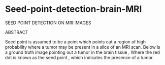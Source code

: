 # Seed-point-detection-brain-MRI
SEED POINT DETECTION ON MRI IMAGES

ABSTRACT

Seed point is assumed to be a point which points out a region of high probability where a tumor
may be present in a slice of an MRI scan. Below is a ground truth image pointing out a tumor in
the brain tissue , Where the red dot is known as the seed point , which indicates the presence of
a tumor.
